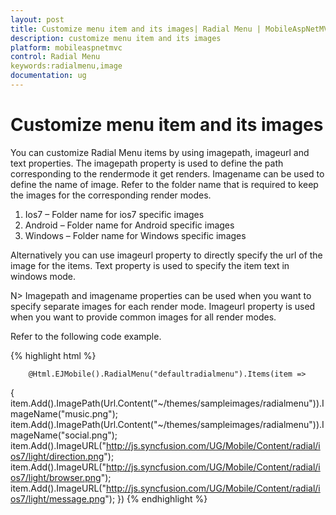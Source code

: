 ```yaml
---
layout: post
title: Customize menu item and its images| Radial Menu | MobileAspNetMVC | Syncfusion
description: customize menu item and its images
platform: mobileaspnetmvc
control: Radial Menu
keywords:radialmenu,image
documentation: ug
---
```


# Customize menu item and its images

You can customize Radial Menu items by using imagepath, imageurl and text properties. The imagepath property is used to define the path corresponding to the rendermode it get renders. Imagename can be used to define the name of image. Refer to the folder name that is required to keep the images for the corresponding render modes.

1. Ios7 – Folder name for ios7 specific images
2. Android – Folder name for Android specific images
3. Windows – Folder name for Windows specific images

Alternatively you can use imageurl property to directly specify the url of the image for the items. Text property is used to specify the item text in windows mode.

N> Imagepath and imagename properties can be used when you want to specify separate images for each render mode. Imageurl property is used when you want to provide common images for all render modes.

Refer to the following code example.

{% highlight html %}


        @Html.EJMobile().RadialMenu("defaultradialmenu").Items(item =>
{
    item.Add().ImagePath(Url.Content("~/themes/sampleimages/radialmenu")).ImageName("music.png");
    item.Add().ImagePath(Url.Content("~/themes/sampleimages/radialmenu")).ImageName("social.png");
    item.Add().ImageURL("http://js.syncfusion.com/UG/Mobile/Content/radial/ios7/light/direction.png");
    item.Add().ImageURL("http://js.syncfusion.com/UG/Mobile/Content/radial/ios7/light/browser.png");
    item.Add().ImageURL("http://js.syncfusion.com/UG/Mobile/Content/radial/ios7/light/message.png");
})
{% endhighlight %}




